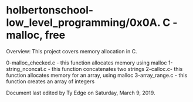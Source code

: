 # holbertonschool-low_level_programming/0x0A. C - malloc, free

Overview: This project covers memory allocation in C.


0-malloc_checked.c - this function allocates memory using malloc
1-string_nconcat.c - this function concatenates two strings
2-calloc.c- this function allocates memory for an array, using malloc
3-array_range.c - this function creates an array of integers



Document last edited by Ty Edge on Saturday, March 9, 2019.
